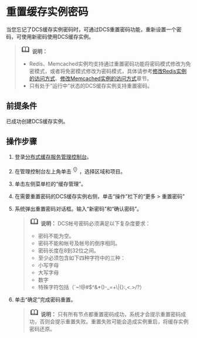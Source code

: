 # 重置缓存实例密码<a name="ZH-CN_TOPIC_0148195229"></a>

当您忘记了DCS缓存实例密码时，可通过DCS重置密码功能，重新设置一个密码，可使用新密码使用DCS缓存实例。

>![](public_sys-resources/icon-note.gif) **说明：** 
>-   Redis、Memcached实例均支持通过重置密码功能将密码模式修改为免密模式，或者将免密模式修改为密码模式，具体请参考[修改Redis实例的访问方式](修改Redis实例的访问方式.md)、[修改Memcached实例的访问方式](修改Memcached实例的访问方式.md)章节。
>-   只有处于“运行中”状态的DCS缓存实例支持重置密码。

## 前提条件<a name="section34216874"></a>

已成功创建DCS缓存实例。

## 操作步骤<a name="section39516413"></a>

1.  登录[分布式缓存服务管理控制台](https://console.huaweicloud.com/dcs)。
2.  在管理控制台左上角单击![](figures/icon-region.png)，选择区域和项目。
3.  单击左侧菜单栏的“缓存管理”。
4.  在需要重置密码的DCS缓存实例右侧，单击“操作”栏下的“更多 \> 重置密码”
5.  系统弹出重置密码对话框。输入“新密码”和“确认密码”。

    >![](public_sys-resources/icon-note.gif) **说明：** 
    >DCS帐号密码必须满足以下复杂度要求：
    >-   密码不能为空。
    >-   密码不能和帐号及帐号的倒序相同。
    >-   密码长度在8到32位之间。
    >-   至少必须包含如下四种字符中的三种：
    >    -   小写字母
    >    -   大写字母
    >    -   数字
    >    -   特殊字符包括（\`\~!@\#$^&\*\(\)-\_=+\\|\{\}:,<.\>/?）

6.  单击“确定”完成密码重置。

    >![](public_sys-resources/icon-note.gif) **说明：** 
    >只有所有节点都重置密码成功，系统才会提示重置密码成功，否则会提示重置失败。重置失败可能会造成实例重启，将缓存实例密码还原。


